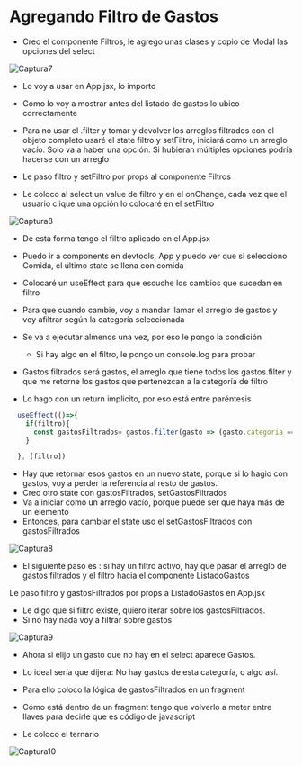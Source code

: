# Agregando Filtro de Gastos
- Creo el componente Filtros, le agrego unas clases y copio de Modal las opciones del select

![Captura7](./Captura7.png)

- Lo voy a usar en App.jsx, lo importo
- Como lo voy a mostrar antes del listado de gastos lo ubico correctamente

- Para no usar el .filter y tomar y devolver los arreglos filtrados con el objeto completo usaré el state filtro y setFiltro, iniciará como un arreglo vacío. Solo va a haber una opción. Si hubieran múltiples opciones podría hacerse con un arreglo

- Le paso filtro y setFiltro  por props al componente Filtros 
- Le coloco al select un value de filtro y en el onChange, cada vez que el usuario clique una opción lo colocaré en el setFiltro

![Captura8](./Captura8.png)

- De esta forma tengo el filtro aplicado en el App.jsx
- Puedo ir a components en devtools, App y puedo ver que si selecciono Comida, el último state se llena con comida

- Colocaré un useEffect para que escuche los cambios que sucedan en filtro
- Para que cuando cambie, voy a mandar llamar el arreglo de gastos y voy afiltrar según la categoría seleccionada
- Se va a ejecutar almenos una vez, por eso le pongo la condición
    - Si hay algo en el filtro, le pongo un console.log para probar
- Gastos filtrados será gastos, el arreglo que tiene todos los gastos.filter y que me retorne los gastos que pertenezcan a la categoría de filtro
- Lo hago con un return implicito, por eso está entre paréntesis
~~~js
  useEffect(()=>{
    if(filtro){
      const gastosFiltrados= gastos.filter(gasto => (gasto.categoria === filtro))
    }

  }, [filtro])
~~~
- Hay que retornar esos gastos en un nuevo state, porque si lo hagio con gastos, voy a perder la referencia al resto de gastos.
- Creo otro state con gastosFiltrados, setGastosFiltrados
- Va a iniciar como un arreglo vacío, porque puede ser que haya más de un elemento
- Entonces, para cambiar el state uso el setGastosFiltrados con gastosFiltrados

![Captura8](./Captura8.png)

- El siguiente paso es : si hay un filtro activo, hay que pasar el arreglo de gastos filtrados y el filtro hacia el componente ListadoGastos

Le paso filtro y gastosFiltrados por props a ListadoGastos en App.jsx
- Le digo que si filtro existe, quiero iterar sobre los gastosFiltrados.
- Si no hay nada voy a filtrar sobre gastos

![Captura9](./Captura9.png)

- Ahora si elijo un gasto que no hay en el select aparece Gastos.
- Lo ideal sería que dijera: No hay gastos de esta categoría, o algo así.

- Para ello coloco la lógica de gastosFiltrados en un fragment
- Cómo está dentro de un fragment tengo que volverlo a meter entre llaves para decirle que es código de javascript
- Le coloco el ternario

![Captura10](./Captura10.png)




